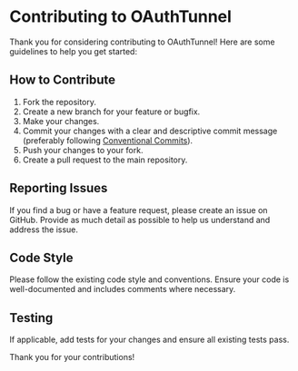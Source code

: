 # Contributing to OAuthTunnel

Thank you for considering contributing to OAuthTunnel! Here are some guidelines to help you get started:

## How to Contribute

1. Fork the repository.
2. Create a new branch for your feature or bugfix.
3. Make your changes.
4. Commit your changes with a clear and descriptive commit message (preferably following [Conventional Commits](https://www.conventionalcommits.org/)).
5. Push your changes to your fork.
6. Create a pull request to the main repository.

## Reporting Issues

If you find a bug or have a feature request, please create an issue on GitHub. Provide as much detail as possible to help us understand and address the issue.

## Code Style

Please follow the existing code style and conventions. Ensure your code is well-documented and includes comments where necessary.

## Testing

If applicable, add tests for your changes and ensure all existing tests pass.

Thank you for your contributions!
